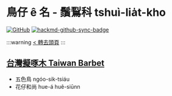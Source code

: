 # 鳥仔 ê 名 - 鬚鴷科 tshuì-lia̍t-kho

[![GitHub](https://img.shields.io/badge/GitHub-black?logo=github)](https://github.com/siansiansu/tsiau-a-e-mia)
[![hackmd-github-sync-badge](https://hackmd.io/51UrgxKjROC7L31kuM-jtA/badge)](https://hackmd.io/51UrgxKjROC7L31kuM-jtA)

:::warning
[< 轉去頭頁](https://hackmd.io/@siansiansu/Hy4VzNvha)
:::

## [台灣擬啄木 Taiwan Barbet](https://ebird.org/species/taibar2)

- 五色鳥 ngóo-sik-tsiáu
- 花仔和尚 hue-á huê-siūnn
